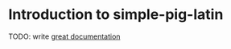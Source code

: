 # Introduction to simple-pig-latin

TODO: write [great documentation](http://jacobian.org/writing/what-to-write/)
